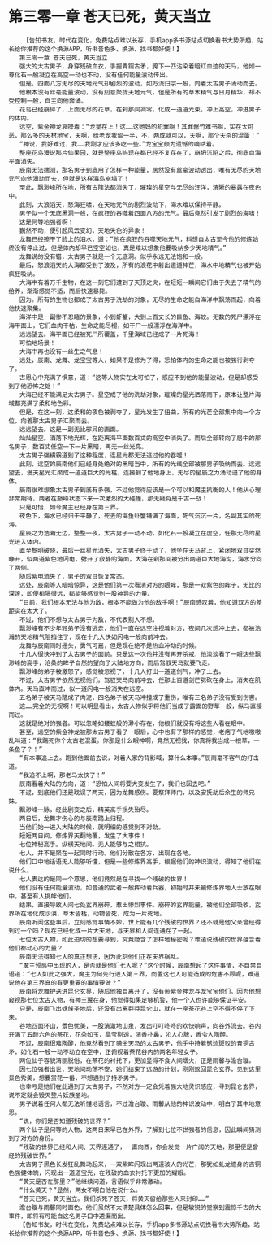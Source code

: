 # 第三零一章 苍天已死，黄天当立
        【告知书友，时代在变化，免费站点难以长存，手机app多书源站点切换看书大势所趋，站长给你推荐的这个换源APP，听书音色多、换源、找书都好使！】
       第三零一章 苍天已死，黄天当立
       强大的太古男子，身穿残破血衣，手握青铜古矛，胯下一匹沾染着暗红血迹的天马，他如一尊化石一般凝立在高空一动也不动，没有任何能量波动传出。
       但是，四面八方无尽的天地元气却剧烈的波动，如万流归宗一般，向着太古男子涌动而去。
       他根本没有丝毫能量波动，没有刻意聚拢天地元气，但是所有的草木精气与日月精华，却不受控制一般，自主向他奔涌。
       花岛已经崩碎了，上面无尽的花草，在刹那间凋零，化成一道道光束，冲上高空，冲进男子的体内。
       远空，紫金神龙哀嚎着：“龙皇在上！这……这她妈的犯罪啊！其罪罄竹难书啊，实在太可恶，那么多的天材地宝，天啊，给老龙我留一半，不，两成就可以，天啊，那个天杀的混蛋！”
       “神说，我好难过，我……我刚才应该多吃一些。”龙宝宝颇为遗憾的嘀咕着。
       整座花岛漫说那片仙果园，就是整座岛屿现在都已经不复存在了，崩坍沉陷之后，彻底自海平面消失。
       辰南无法揣测，那名男子到底用了怎样一种能量，居然没有丝毫波动透出，唯有无尽的天地元气向他涌动而去，但就是这样海岛崩塌了！
       至此，飘渺峰所在地，所有古阵法都消失了，璀璨的星空与无尽的汪洋，清晰的暴露在夜色中。
       此刻，大浪滔天，怒海狂啸，在天地元气的剧烈波动下，海水难以保持平静。
       男子似一个无底黑洞一般，在疯狂的吞噬着四面八方的元气。最后竟然引发了剧烈的海啸！
       这是何等地强者啊！
       巍然不动，便引起风云变幻，天地失色的异象！
       龙舞已经擦干了脸上的泪水，道：“他在疯狂的吞噬天地元气，料想自太古至今他的修炼始终没有停止过，但是体内却早已空空如也，真是难以想象他要吸纳多少天地精气。”
       龙舞说的没有错，太古男子就是一个无底洞。似乎永远无法饱和一般。
       最后，怒浪滔天的大海都受到了波及，所有的浪花中射出道道神芒，海水中地精气也被开始疯狂吸纳。
       大海中有着万千生物，在这一刻它们遭到了灭顶之灾，在短短一瞬间它们由于失去了精气的给养，渐渐感觉不适，而后快速暴毙。
       因为。所有的生物也都成了太古男子洗劫的对象，无尽的生命之能自海洋中飘荡而起，向着他快速聚集。
       海洋中是一副惨不忍睹的景象，小到虾蟹，大到上百丈长的巨鱼、海蛟。无数的死尸漂浮在海平面上，它们血肉干枯，生命之能尽褪，如干尸一般漂浮在海洋中。
       远远望去。海平面已经被死尸所覆盖，千里海域已经成了一片死海！
       可怕地场景！
       大海中再也没有一丝生之气息！
       远处，辰南、龙舞、龙宝宝等人，如果不是修为了得，恐怕体内的生命之能也被强行剥夺了。
       古思心中充满了惧意，道：“这等人物实在太可怕了，感应不到他的能量波动，但是却感受到了他恐怖之处！”
       大海已经不能满足太古男子。星空成了他的洗劫对象，璀璨的星光洒落而下，原本让整片海域都充满了柔和地色彩。
       但是，在这一刻，这柔和的夜色被剥夺了，星光发生了扭曲，所有的光芒全部集中向一个方位，向着那太古男子汇聚而去。
       远远望去。这是一副无比邪异的画面。
       灿灿星空。洒落下地光辉，在距离海平面数百丈的高空中消失了。而后全部转向了居中的那名男子，数百丈低空一下一片黑暗，再无一丝光亮。
       太古男子强横霸道到了这种程度，连星光都无法逃过他的吞噬！
       此刻，远空的辰南他们已经身处绝对的黑暗当中，所有的光线全部被那男子吸纳而去。远远望去，漫天星光汇聚成一道道巨大的光柱，连接到了他地身上，无尽的星辰之力涌动进了他的身体。
       辰南很难想象太古男子到底有多强，不过他觉得应该是一个可以和魔主抗衡的人！他从心理非常期待，两者在巅峰状态下来一次激烈的大碰撞，那无疑将是千古一战！
       只是可惜，如今魔主已经身在第三界。
       夜色下，海水已经归于平静了，死去的海鱼虾蟹铺满了海面，死气沉沉一片，名副其实的死海。
       星辰之力浩瀚无边，整整一夜，太古男子一动不动，如化石一般凝立在虚空，任那无尽的星光进入体内。
       直至黎明破晓，最后一丝星光消失，太古男子终于动了，他坐在天马背上，紧闭地双目突然睁开，似两道紫色地闪电，劈开了寂静的海面，大海在刹那间被分出两道巨大地海沟，海水分向了两侧。
       随后紫电消失了，男子的双目恢复常态。
       远处，辰南等人暗暗惊异，这是他们第一次看清对方的眼眸，那是一双紫色的眸子，无比的深邃，即便相隔很远，都能够感觉到一股神异的力量。
       “目前，我们根本无法与他为敌，根本不能做为他的敌手啊！”辰南感叹着，他知道双方的差距实在太大了。
       不过，他们不想与太古男子为敌，不代表别人不想。
       飘渺峰有不少年轻弟子没有逃走，他们一直在远空注视着对方，夜间几次想冲上去，都被浩瀚的天地精气阻挡住了，现在十几人快如闪电一般向前冲去。
       龙舞与辰南同时摇头，勇气可嘉，但是现在绝不是热血冲动的时候。
       十几人很快冲到了太古男子的面前。只是这一次他并没有再开杀戒，他淡淡看了一眼这些飘渺峰的高手，沧桑的眸子自然的望向了大陆地方向，而后驾驭天马就要飞走。
       飘渺峰的弟子被激怒了，感觉被忽视了，十几人打出一道道剑气，冲了上去。
       不过，太古男子依然无视他们。驾驭天马向前冲去，任那上百道剑芒劈砍在身上，消失在肌体内。天马直冲而过，似一道闪电一般消失在远空。
       五名弟子被天马踏成了肉泥，四名弟子被天马冲撞成了重伤，唯有三名弟子没有受到伤害。
       这……完全的无视啊！可以明显看出，太古人物似乎将他们当成了露面的野草一般，纵马直接而过。
       这就是绝对的强者。可以忽略如蝼蚁般的渺小存在，他根们就没有将这些人看在眼中。
       甚至，远空的紫金神龙被那太古男子看了一眼后，心中也有了那样的感觉，老痞子气地嗷嗷乱叫道：“我踹死你个太古老混蛋。你那是什么眼神啊，竟然无视我，你真将我当成一根草，一条鱼了？！”
       “有本事追上去。跑到他面前去说，对着人家的背影喊，算什么本事。”辰南毫不客气的打击道。
       “我追不上啊，那老马太快了！”
       辰南看着大陆的方向，道：“恐怕人间将要大变发生了，我们也回去吧。”
       不过，到底他们还是耽误了两天，因为龙舞感伤。要祭拜师门，以及安抚劫后余生的师兄妹。
       飘渺峰一脉，经此剧变之后，精英高手损失殆尽。
       两日后，龙舞才伤心的与辰南踏上归程。
       当他们始一进入大陆的时候，就明细的感觉到不对劲。
       短短两日间，修炼界天翻地覆，发生了大事件！
       七位神秘高手。纵横天地间。无人能够与之相抗。
       七人，并不是聚在一起同时行动。他们分散在各方，出现在各地。
       他们口中地话语无人能够听懂，但是一些修炼界高手，根据他们的神识波动，得知了他们在说什么。
       七人表达的是同一个意思，他们竟然是在寻找一个残破的世界！
       他们没有任何能量波动，如普通的武者一般挥动着兵器，初始时并未被修炼界地人士放在眼中，甚至有人挑衅他们。
       结果，直接导致人间七处玄界崩碎，惹出惨烈事件。崩碎的玄界能量，被他们全部吸收，玄界所在地化成沙漠，草木皆枯，动物皆死，成为一片死地。
       辰南听闻这些事后，立刻感觉事情不妙，世上能有几个残破的世界？还不就是他父亲曾经得到过一个吗？现在已经化成一片大天地，与天界和人间连通在了一起。
       七位太古人物，如此迫切的想要寻到，究竟隐含了怎样地秘密呢？难道说残破的世界蕴含着他们都动心的力量？
       辰南无法得知七人的真正想法，因为此刻他们正在天界祸乱。
       “魔主预感中出现的人，是否就是他们七人呢？”这个时候，辰南想起了这件事情，不自禁自语道：“七人如此之强大，魔主为何先行进入第三界，而置这七人可能造成的危害不顾呢，难道说他在第三界真的有更重要的事情要做？”
       辰南将龙舞护送进昆仑玄界，随后他独自离开了，没有带紫金神龙与龙宝宝他们。因为他想窥视那七位太古人物，有神王翼在身，他觉得如果足够机警，他一个人也许能够保证平安。
       只是，辰南飞出妖族圣地后，还没有出离莽莽昆仑山，就在一座茶花谷上空不得不停了下来。
       谷地四面环山，景色优美，一股清澈地山泉，发出叮叮咚咚的欢快响声，向谷外流去。谷内开满了五颜六色的茶花，花朵如玉，晶莹剔透，清香扑鼻，沁人心脾，香令人陶醉。
       不过，辰南很难陶醉，他竟然看到了骑坐天马的太古男子，他手中持着锈迹斑驳的青铜古矛，如化石一般一动不动立在空中，正俯视着茶花谷内的两名年轻女子。
       两位仙子容貌清丽脱俗，在茶花的衬托下，更加显得不食人间烟火，正是雨馨与澹台璇。
       因七位强者出世，天地间动荡不安，她们结束了远游的计划，刚刚返回昆仑玄界，见到这里景色秀美，想要赏花一番，不想遇到了持矛男子。
       也幸亏是她们在此遇到了太古男子，不然对方一定会凭着强大地灵识感应，寻到昆仑玄界，说不定就会毁灭整片妖族圣地。
       男子说着任何人都无法听懂地语言，不过澹台璇、雨馨从他的神识波动中，明白了其中地意思。
       “说，你们是否知道残破的世界？”
       两个仙子是何等的人物，这两日来早已在外界，了解到七位不世强者的信息，因此瞬间猜测到了对方的身份。
       “残破的世界已经和人间、天界连通了，一直向西，你会发觉一片广阔的天地，那里便是曾经的残破世界。”
       太古男子黑色长发狂乱舞动起来，一双紫眸闪现出两道骇人的光芒，那犹如虬龙缠身的古铜色强健体魄，闪现出一道道宝光，在残破的血衣衬托下更加的耀眼。
       “黄天是否在那里？”他继续问道，言语似乎非常激动。
       “什么黄天？”显然，两女不明白他在说什么。
       “苍天已死，黄天当立。我们杀死了苍天，将黄天留给那些人来封印……”
       澹台璇与雨馨同时面色，他们虽然不太清楚具体怎么回事，但是敏锐的觉察到震惊千古的大事件，即将有可能自这名男子口中透漏而出。
       【告知书友，时代在变化，免费站点难以长存，手机app多书源站点切换看书大势所趋，站长给你推荐的这个换源APP，听书音色多、换源、找书都好使！】
